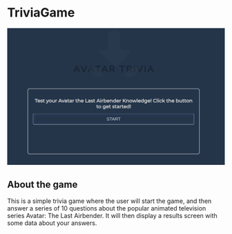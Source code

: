 # TriviaGame

![](./assets/images/preview.png)

## About the game

This is a simple trivia game where the user will start the game, and then answer a series of 10 questions about the popular animated television series Avatar: The Last Airbender. It will then display a results screen with some data about your answers.
